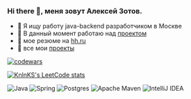 ### Hi there 👋, меня зовут Алексей Зотов.

- 🔭 Я ищу работу java-backend разработчиком в Москве
- 🌱 В данный момент работаю над <a href="https://github.com/zotov88/rzd-scan-seats" target="_blank">проектом</a>
- 📜 мое резюме на <a href="https://hh.ru/resume/11aa9595ff0c1e4ca90039ed1f7131366e5744" target="_blank">hh.ru</a>
- 📁 все мои <a href="https://github.com/zotov88?tab=repositories" target="_blank">проекты</a>

[![codewars](https://www.codewars.com/users/zotov_l88/badges/small)](https://www.codewars.com/users/zotov_l88)

[![KnlnKS's LeetCode stats](https://leetcode-stats-six.vercel.app/api?username=zotov_l88&theme=dark)](https://github.com/zotov_l88/leetcode-stats)



![Java](https://img.shields.io/badge/java-%23ED8B00.svg?style=for-the-badge&logo=openjdk&logoColor=white)
![Spring](https://img.shields.io/badge/spring-%236DB33F.svg?style=for-the-badge&logo=spring&logoColor=white)
![Postgres](https://img.shields.io/badge/postgres-%23316192.svg?style=for-the-badge&logo=postgresql&logoColor=white)
![Apache Maven](https://img.shields.io/badge/Apache%20Maven-C71A36?style=for-the-badge&logo=Apache%20Maven&logoColor=white)
![IntelliJ IDEA](https://img.shields.io/badge/IntelliJIDEA-000000.svg?style=for-the-badge&logo=intellij-idea&logoColor=white)
